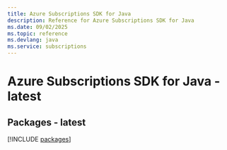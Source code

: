 ```yaml
---
title: Azure Subscriptions SDK for Java
description: Reference for Azure Subscriptions SDK for Java
ms.date: 09/02/2025
ms.topic: reference
ms.devlang: java
ms.service: subscriptions
---
```

# Azure Subscriptions SDK for Java - latest
## Packages - latest
[!INCLUDE [packages](subscriptions-index.md)]